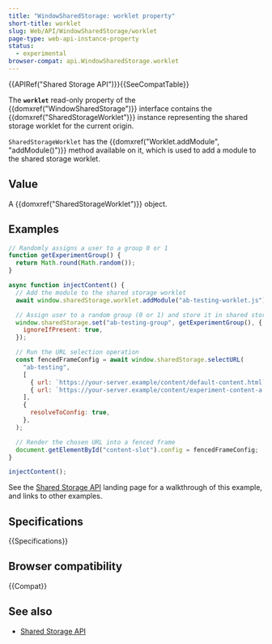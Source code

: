 ```yaml
---
title: "WindowSharedStorage: worklet property"
short-title: worklet
slug: Web/API/WindowSharedStorage/worklet
page-type: web-api-instance-property
status:
  - experimental
browser-compat: api.WindowSharedStorage.worklet
---
```


{{APIRef("Shared Storage API")}}{{SeeCompatTable}}

The **`worklet`** read-only property of the
{{domxref("WindowSharedStorage")}} interface contains the {{domxref("SharedStorageWorklet")}} instance representing the shared storage worklet for the current origin.

`SharedStorageWorklet` has the {{domxref("Worklet.addModule", "addModule()")}} method available on it, which is used to add a module to the shared storage worklet.

## Value

A {{domxref("SharedStorageWorklet")}} object.

## Examples

```js
// Randomly assigns a user to a group 0 or 1
function getExperimentGroup() {
  return Math.round(Math.random());
}

async function injectContent() {
  // Add the module to the shared storage worklet
  await window.sharedStorage.worklet.addModule("ab-testing-worklet.js");

  // Assign user to a random group (0 or 1) and store it in shared storage
  window.sharedStorage.set("ab-testing-group", getExperimentGroup(), {
    ignoreIfPresent: true,
  });

  // Run the URL selection operation
  const fencedFrameConfig = await window.sharedStorage.selectURL(
    "ab-testing",
    [
      { url: `https://your-server.example/content/default-content.html` },
      { url: `https://your-server.example/content/experiment-content-a.html` },
    ],
    {
      resolveToConfig: true,
    },
  );

  // Render the chosen URL into a fenced frame
  document.getElementById("content-slot").config = fencedFrameConfig;
}

injectContent();
```

See the [Shared Storage API](/en-US/docs/Web/API/Shared_storage_API) landing page for a walkthrough of this example, and links to other examples.

## Specifications

{{Specifications}}

## Browser compatibility

{{Compat}}

## See also

- [Shared Storage API](/en-US/docs/Web/API/Shared_storage_API)

